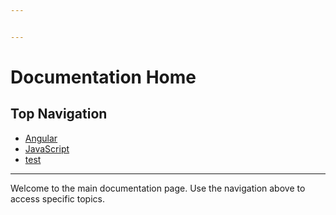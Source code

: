 ```yaml
---


---
```


<h1 id="documentation-home">Documentation Home</h1>
<h2 id="top-navigation">Top Navigation</h2>
<ul>
<li><a href="./angular/angular.md">Angular</a></li>
<li><a href="./javascript/javascript.md">JavaScript</a></li>
<li><a href="test.md">test</a></li>
</ul>
<hr>
<p>Welcome to the main documentation page. Use the navigation above to access specific topics.</p>

